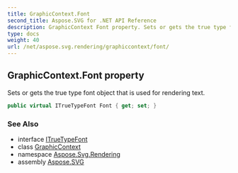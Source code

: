 ```yaml
---
title: GraphicContext.Font
second_title: Aspose.SVG for .NET API Reference
description: GraphicContext Font property. Sets or gets the true type font object that is used for rendering text
type: docs
weight: 40
url: /net/aspose.svg.rendering/graphiccontext/font/
---
```

## GraphicContext.Font property

Sets or gets the true type font object that is used for rendering text.

```csharp
public virtual ITrueTypeFont Font { get; set; }
```

### See Also

* interface [ITrueTypeFont](../../../aspose.svg.drawing/itruetypefont/)
* class [GraphicContext](../)
* namespace [Aspose.Svg.Rendering](../../../aspose.svg.rendering/)
* assembly [Aspose.SVG](../../../)
